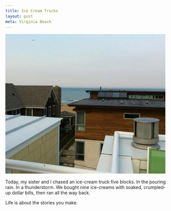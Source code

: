 ```yaml
---
title: Ice Cream Trucks
layout: post
meta: Virginia Beach
---
```


![](/images/virginia-beach.jpg)

Today, my sister and I chased an ice-cream truck five blocks. In the pouring rain. In a thunderstorm. We bought nine ice-creams with soaked, crumpled-up dollar bills, then ran all the way back.

Life is about the stories you make.